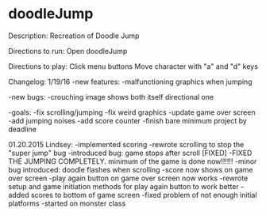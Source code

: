 # doodleJump

Description:
Recreation of Doodle Jump

Directions to run:
Open doodleJump

Directions to play:
Click menu buttons
Move character with "a" and "d" keys

Changelog:
1/19/16
-new features:
  -malfunctioning graphics when jumping
  
-new bugs:
  -crouching image shows both itself directional one

-goals:
  -fix scrolling/jumping
  -fix weird graphics
  -update game over screen
  -add jumping noises
  -add score counter
  -finish bare minimum project by deadline

01.20.2015
Lindsey: 
-implemented scoring
-rewrote scrolling to stop the "super jump" bug
-introduced bug: game stops after scroll [FIXED]
-FIXED THE JUMPING COMPLETELY. minimum of the game is done now!!!!!!
-minor bug introduced: doodle flashes when scrolling
-score now shows on game over screen
-play again button on game over screen now works
-rewrote setup and game initiation methods for play again button to work better
-added scores to bottom of game screen
-fixed problem of not enough initial platforms
-started on monster class